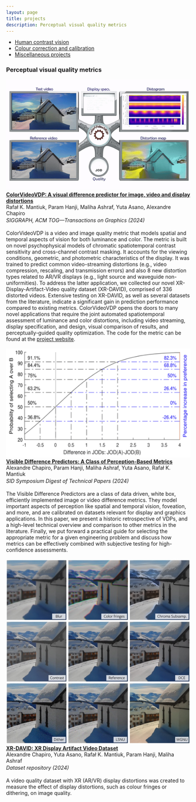 ```yaml
---
layout: page
title: projects
description: Perceptual visual quality metrics 
---
```



<div class="navbar">
  <div class="navbar-inner">
      <ul class="nav">  
		  <li><a href="hvs.html">Human contrast vision</a></li>
		  <!-- <li><a href="metrics.html">Perceptual visual quality metrics</a></li>-->
		  <li><a href="colour.html">Colour correction and calibration</a></li>
		  <li><a href="misc.html">Miscellaneous projects</a></li>
      </ul>
  </div>
</div>


### Perceptual visual quality metrics

<div class="container container-box container-box-fixed">
    <div class="row-fluid">
        <div class="span3">
			<img src="../assets/projects/metrics/cvvdp_24.gif">
		</div>
		<div class="span9">
		<b><a href="https://dl.acm.org/doi/10.1145/3658144" target="_blank">ColorVideoVDP: A visual difference predictor for image, video and display distortions</a></b><br/>
		Rafał K. Mantiuk, Param Hanji, Maliha Ashraf, Yuta Asano, Alexandre Chapiro<br/>
		<i>SIGGRAPH, ACM TOG—Transactions on Graphics (2024)</i>
		<a href="citations/mantiuk2022stelacsf.txt" target="_blank"><i class="fa-solid fa-quote-right" style="font-size:16px; margin-left: 10px;"></i></a>
		<a href="https://github.com/gfxdisp/ColorVideoVDP/" target="_blank"><i class="fa-brands fa-github" style="font-size:16px; margin-left: 10px;"></i></a>
		<a href="https://www.cl.cam.ac.uk/research/rainbow/projects/colorvideovdp/" target="_blank"><i class="fa-solid fa-globe" style="font-size:16px; margin-left: 10px;"></i></a>
		<br/><br/>		
          ColorVideoVDP is a video and image quality metric that models spatial and temporal aspects of vision for both luminance and color. The metric is built on novel psychophysical models of chromatic spatiotemporal contrast sensitivity and cross-channel contrast masking. It accounts for the viewing conditions, geometric, and photometric characteristics of the display. It was trained to predict common video-streaming distortions (e.g., video compression, rescaling, and transmission errors) and also 8 new distortion types related to AR/VR displays (e.g., light source and waveguide non-uniformities). To address the latter application, we collected our novel XR-Display-Artifact-Video quality dataset (XR-DAVID), comprised of 336 distorted videos. Extensive testing on XR-DAVID, as well as several datasets from the literature, indicate a significant gain in prediction performance compared to existing metrics. ColorVideoVDP opens the doors to many novel applications that require the joint automated spatiotemporal assessment of luminance and color distortions, including video streaming, display specification, and design, visual comparison of results, and perceptually-guided quality optimization. The code for the metric can be found at the <a href="https://github.com/gfxdisp/ColorVideoVDP">project website</a>.<br/><br/>
        </div> 
	</div> 
</div>

<div class="container container-box container-box-fixed">
    <div class="row-fluid">
        <div class="span3">
			<img src="../assets/projects/metrics/vdp_sid_24.png">
		</div>
		<div class="span9">
		<b><a href="https://sid.onlinelibrary.wiley.com/doi/abs/10.1002/sdtp.17514?casa_token=kR4wKqS9zOoAAAAA%3A2ELHUWN_7pBms_IJ4ZlxXFV56Zi9K5hfihIciZGqPbm-zncUUZJa7EBCiu93fYbmG7VuQzmAvuQleg" target="_blank">Visible Difference Predictors: A Class of Perception-Based Metrics</a></b><br/>
		Alexandre Chapiro, Param Hanji, Maliha Ashraf, Yuta Asano, Rafał K. Mantiuk<br/>
		<i>SID Symposium Digest of Technical Papers (2024)</i>
		<a href="citations/chapiro202424.txt" target="_blank"><i class="fa-solid fa-quote-right" style="font-size:16px; margin-left: 10px;"></i></a>
		<br/><br/>			
           The Visible Difference Predictors are a class of data driven, white box, efficiently implemented image or video difference metrics. They model important aspects of perception like spatial and temporal vision, foveation, and more, and are calibrated on datasets relevant for display and graphics applications. In this paper, we present a historic retrospective of VDPs, and a high-level technical overview and comparison to other metrics in the literature. Finally, we put forward a practical guide for selecting the appropriate metric for a given engineering problem and discuss how metrics can be effectively combined with subjective testing for high-confidence assessments.<br/><br/>
        </div> 
	</div> 
</div>

<div class="container container-box container-box-fixed">
    <div class="row-fluid">
        <div class="span3">
			<img src="../assets/projects/metrics/cvvdp_24.png">
		</div>
		<div class="span9">
		<b><a href="https://www.repository.cam.ac.uk/items/319d8505-af2d-4b50-a849-469b80933002" target="_blank">XR-DAVID: XR Display Artifact Video Dataset</a></b><br/>
		Alexandre Chapiro, Yuta Asano, Rafał K. Mantiuk, Param Hanji, Maliha Ashraf<br/>
		<i>Dataset repository (2024)</i>
		<a href="citations/chapiro2024xr.txt" target="_blank"><i class="fa-solid fa-quote-right" style="font-size:16px; margin-left: 10px;"></i></a>
		<br/><br/>		
           A video quality dataset with XR (AR/VR) display distortions was created to measure the effect of display distortions, such as colour fringes or dithering, on image quality.<br/><br/>
        </div> 
	</div> 
</div>



<!-- 
<div class = "container">
	<div class="row-fluid">
		<div class="span7">
			
			<b>Retinal illuminance is reduced with age</b>
			<img src="../assets/projects/agingcsf/AgingCSF.gif" width="100%"/>
			
			<br/><br/><br/><b>CSF of older adults match CSF of younger adults at lower luminances</b>
			<img src="../assets/projects/agingcsf/AgingCSF2.gif" width="100%"/>
		</div>
	</div>
</div>
-->